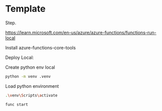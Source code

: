 # Template

Step.

https://learn.microsoft.com/en-us/azure/azure-functions/functions-run-local

Install azure-functions-core-tools

Deploy Local:

Create python env local
```sh
python -m venv .venv
```

Load python environment
```sh
.\venv\Scripts\activate
```

```
func start
```